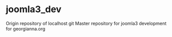 # joomla3_dev
Origin repository of localhost git Master repository for joomla3 development for georgianna.org
